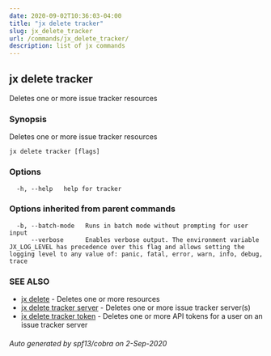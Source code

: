 ```yaml
---
date: 2020-09-02T10:36:03-04:00
title: "jx delete tracker"
slug: jx_delete_tracker
url: /commands/jx_delete_tracker/
description: list of jx commands
---
```

## jx delete tracker

Deletes one or more issue tracker resources

### Synopsis

Deletes one or more issue tracker resources

```
jx delete tracker [flags]
```

### Options

```
  -h, --help   help for tracker
```

### Options inherited from parent commands

```
  -b, --batch-mode   Runs in batch mode without prompting for user input
      --verbose      Enables verbose output. The environment variable JX_LOG_LEVEL has precedence over this flag and allows setting the logging level to any value of: panic, fatal, error, warn, info, debug, trace
```

### SEE ALSO

* [jx delete](/commands/jx_delete/)  - Deletes one or more resources
* [jx delete tracker server](/commands/jx_delete_tracker_server/)  - Deletes one or more issue tracker server(s)
* [jx delete tracker token](/commands/jx_delete_tracker_token/)  - Deletes one or more API tokens for a user on an issue tracker server

###### Auto generated by spf13/cobra on 2-Sep-2020
